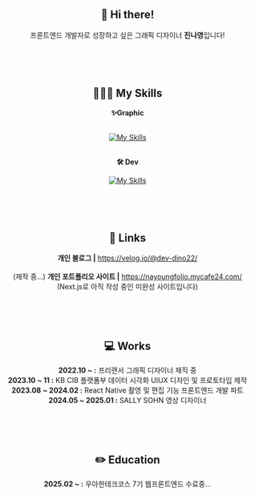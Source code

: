<div align="center">
<h2>👋 Hi there! </h2>

프론트엔드 개발자로 성장하고 싶은 그래픽 디자이너 **진나영**입니다!

<br><br><br>

<h2>👩🏻‍💻 My Skills </h2>


**✨Graphic**<br><br>

[![My Skills](https://skillicons.dev/icons?i=ae,au,pr,ps,ai,figma)](https://skillicons.dev)
<br><br>

**🛠️ Dev**<br>


[![My Skills](https://skillicons.dev/icons?i=html,css,js,react,github,wordpress)](https://skillicons.dev)



<br><br><br>

<h2>🔗 Links </h2>

**개인 블로그 |**
https://velog.io/@dev-dino22/
<br>
<br>
(제작 중...) **개인 포트폴리오 사이트 |**
https://nayoungfolio.mycafe24.com/
<br>
(Next.js로 아직 작성 중인 미완성 사이트입니다)

<br>
<br>
<br>
<h2>💻 Works </h2>


**2022.10 ~ :** 프리랜서 그래픽 디자이너 재직 중<br>
**2023.10 ~ 11 :** KB CIB 플랫폼부 데이터 시각화 UIUX 디자인 및 프로토타입 제작<br>
**2023.08 ~ 2024.02 :** React Native 촬영 및 편집 기능 프론트엔드 개발 파트
**2024.05 ~ 2025.01 :** SALLY SOHN 영상 디자이너

<br>
<br>
<br>
<h2>✏️ Education </h2>

**2025.02 ~ :** 우아한테크코스 7기 웹프론트엔드 수료중...<br>

</div>
